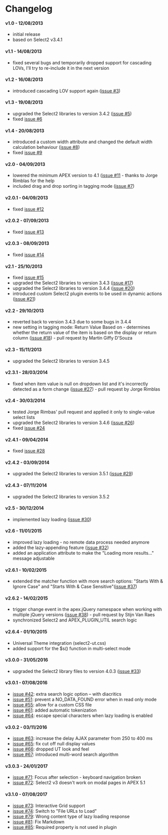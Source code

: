 # Changelog

#### v1.0 - 12/08/2013
* initial release
* based on Select2 v3.4.1

#### v1.1 - 14/08/2013
* fixed several bugs and temporarily dropped support for cascading LOVs, I'll try to re-include it in the next version

#### v1.2 - 16/08/2013
* introduced cascading LOV support again ([issue #3](https://github.com/nbuytaert1/apex-select2/issues/3))

#### v1.3 - 19/08/2013
* upgraded the Select2 libraries to version 3.4.2 ([issue #5](https://github.com/nbuytaert1/apex-select2/issues/5))
* fixed [issue #6](https://github.com/nbuytaert1/apex-select2/issues/6)

#### v1.4 - 20/08/2013
* introduced a custom width attribute and changed the default width calculation behaviour ([issue #8](https://github.com/nbuytaert1/apex-select2/issues/8))
* fixed [issue #9](https://github.com/nbuytaert1/apex-select2/issues/9)

#### v2.0 - 04/09/2013
* lowered the minimum APEX version to 4.1 ([issue #11](https://github.com/nbuytaert1/apex-select2/issues/11) - thanks to Jorge Rimblas for the help
* included drag and drop sorting in tagging mode ([issue #7](https://github.com/nbuytaert1/apex-select2/issues/7))

#### v2.0.1 - 04/09/2013
* fixed [issue #12](https://github.com/nbuytaert1/apex-select2/issues/12)

#### v2.0.2 - 07/09/2013
* fixed [issue #13](https://github.com/nbuytaert1/apex-select2/issues/13)

#### v2.0.3 - 08/09/2013
* fixed [issue #14](https://github.com/nbuytaert1/apex-select2/issues/14)

#### v2.1 - 25/10/2013
* fixed [issue #15](https://github.com/nbuytaert1/apex-select2/issues/15)
* upgraded the Select2 libraries to version 3.4.3 ([issue #17](https://github.com/nbuytaert1/apex-select2/issues/17))
* upgraded the Select2 libraries to version 3.4.4 ([issue #20](https://github.com/nbuytaert1/apex-select2/issues/20))
* introduced custom Select2 plugin events to be used in dynamic actions ([issue #21](https://github.com/nbuytaert1/apex-select2/issues/21))

#### v2.2 - 29/10/2013
* reverted back to version 3.4.3 due to some bugs in 3.4.4
* new setting in tagging mode: ﻿Return Value Based on - determines whether ﻿the return value of the item is based on the display or return column ([issue #18](https://github.com/nbuytaert1/apex-select2/issues/18)) - pull request by Martin Giffy D'Souza

#### v2.3 - 15/11/2013
* upgraded the Select2 libraries to version 3.4.5

#### v2.3.1 - 28/03/2014
* fixed when item value is null on dropdown list and it's incorrectly detected as a form change ([issue #27](https://github.com/nbuytaert1/apex-select2/issues/27)) - pull request by Jorge Rimblas

#### v2.4 - 30/03/2014
* tested Jorge Rimbas' pull request and applied it only to single-value select lists
* upgraded the Select2 libraries to version 3.4.6 ([issue #26](https://github.com/nbuytaert1/apex-select2/issues/26))
* fixed [issue #24](https://github.com/nbuytaert1/apex-select2/issues/24)

#### v2.4.1 - 09/04/2014
* fixed [issue #28](https://github.com/nbuytaert1/apex-select2/issues/28)

#### v2.4.2 - 03/09/2014
* upgraded the Select2 libraries to version 3.5.1 ([issue #29](https://github.com/nbuytaert1/apex-select2/issues/29))

#### v2.4.3 - 07/11/2014
* upgraded the Select2 libraries to version 3.5.2

#### v2.5 - 30/12/2014
* implemented lazy loading ([issue #30](https://github.com/nbuytaert1/apex-select2/issues/30))

#### v2.6 - 11/01/2015
* improved lazy loading - no remote data process needed anymore
* added the lazy-appending feature ([issue #32](https://github.com/nbuytaert1/apex-select2/issues/32))
* added an application attribute to make the "Loading more results..." message adjustable

#### v2.6.1 - 10/02/2015
* extended the matcher function with more search options: "Starts With & Ignore Case" and "Starts With & Case Sensitive"([issue #37](https://github.com/nbuytaert1/apex-select2/issues/37))

#### v2.6.2 - 14/02/2015
* trigger change event in the apex.jQuery namespace when working with multiple jQuery versions ([issue #38](https://github.com/nbuytaert1/apex-select2/issues/38)) - pull request by Stijn Van Raes
* synchronized Select2 and APEX_PLUGIN_UTIL search logic

#### v2.6.4 - 01/10/2015
* Universal Theme integration (select2-ut.css)
* added support for the $s() function in multi-select mode

#### v3.0.0 - 31/05/2016
* upgraded the Select2 library files to version 4.0.3 ([issue #33](https://github.com/nbuytaert1/apex-select2/issues/33))

#### v3.0.1 - 07/08/2016
* [issue #42](https://github.com/nbuytaert1/apex-select2/issues/42): extra search logic option – with diacritics
* [issue #51](https://github.com/nbuytaert1/apex-select2/issues/51): prevent a NO_DATA_FOUND error when in read only mode
* [issue #55](https://github.com/nbuytaert1/apex-select2/issues/55): allow for a custom CSS file
* [issue #61](https://github.com/nbuytaert1/apex-select2/issues/61): added automatic tokenization
* [issue #64](https://github.com/nbuytaert1/apex-select2/issues/64): escape special characters when lazy loading is enabled

#### v3.0.2 - 03/11/2016
* [issue #63](https://github.com/nbuytaert1/apex-select2/issues/63): increase the delay AJAX parameter from 250 to 400 ms
* [issue #65](https://github.com/nbuytaert1/apex-select2/issues/65): fix cut off null display values
* [issue #66](https://github.com/nbuytaert1/apex-select2/issues/66): dropped UT look and feel
* [issue #67](https://github.com/nbuytaert1/apex-select2/issues/67): introduced multi-word search algorithm

#### v3.0.3 - 24/01/2017
* [issue #71](https://github.com/nbuytaert1/apex-select2/issues/71): Focus after selection - keyboard navigation broken
* [issue #72](https://github.com/nbuytaert1/apex-select2/issues/72): Select2 v3 doesn't work on modal pages in APEX 5.1

#### v3.1.0 - 07/08/2017
* [issue #73](https://github.com/nbuytaert1/apex-select2/issues/73): Interactive Grid support
* [issue #74](https://github.com/nbuytaert1/apex-select2/issues/74): Switch to "File URLs to Load"
* [issue #79](https://github.com/nbuytaert1/apex-select2/issues/79): Wrong content type of lazy loading response
* [issue #81](https://github.com/nbuytaert1/apex-select2/issues/81): Fix Markdown
* [issue #85](https://github.com/nbuytaert1/apex-select2/issues/85): Required property is not used in plugin
